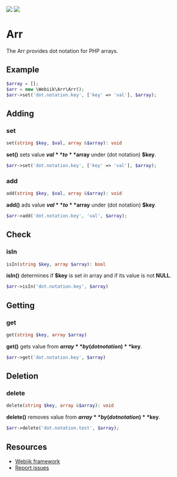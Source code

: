<p align="left">
<img src="https://img.shields.io/packagist/l/webiik/webiik.svg"/>
<img src="https://img.shields.io/badge/dependencies-0-brightgreen.svg"/>
</p>

Arr
===
The Arr provides dot notation for PHP arrays.

Example
-------
```php
$array = [];
$arr = new \Webiik\Arr\Arr();
$arr->set('dot.notation.key', ['key' => 'val'], $array);
```

Adding
------
### set
```php
set(string $key, $val, array &$array): void
```
**set()** sets value **$val** to **$array** under (dot notation) **$key**.
```php
$arr->set('dot.notation.key', ['key' => 'val'], $array);
```

### add
```php
add(string $key, $val, array &$array): void
```
**add()** ads value **$val** to **$array** under (dot notation) **$key**.
```php
$arr->add('dot.notation.key', 'val', $array);
```

Check
-----
### isIn
```php
isIn(string $key, array $array): bool
```
**isIn()** determines if **$key** is set in array and if its value is not **NULL**.
```php
$arr->isIn('dot.notation.key', $array)
```

Getting
-------
### get
```php
get(string $key, array $array)
```
**get()** gets value from **$array** by (dot notation) **$key**.
```php
$arr->get('dot.notation.key', $array)
```

Deletion
--------
### delete
```php
delete(string $key, array &$array): void
```
**delete()** removes value from **$array** by (dot notation) **$key**.
```php
$arr->delete('dot.notation.test', $array);
```

Resources
---------
* [Webiik framework][1]
* [Report issues][2]

[1]: https://github.com/webiik/webiik
[2]: https://github.com/webiik/webiik-components/issues